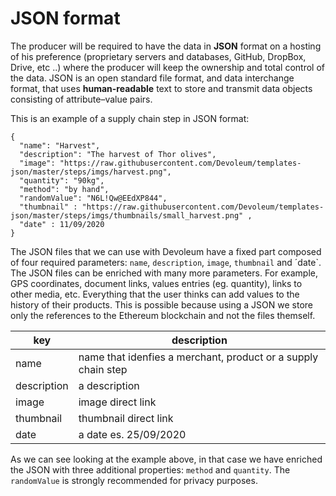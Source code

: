 # JSON format

The producer will be required to have the data in **JSON** format on a hosting of his preference (proprietary servers and databases, GitHub, DropBox, Drive, 
etc ..) where the producer will keep the ownership and total control of the data.
JSON is an open standard file format, and data interchange format, that uses **human-readable** text to store and transmit data objects consisting of attribute–value pairs. 

This is an example of a supply chain step in JSON format:
```
{
  "name": "Harvest",
  "description": "The harvest of Thor olives",
  "image": "https://raw.githubusercontent.com/Devoleum/templates-json/master/steps/imgs/harvest.png",
  "quantity": "90kg",
  "method": "by hand",
  "randomValue": "N6L!Qw@EEdXP844",
  "thumbnail" : "https://raw.githubusercontent.com/Devoleum/templates-json/master/steps/imgs/thumbnails/small_harvest.png" ,
  "date" : 11/09/2020
}
```

The JSON files that we can use with Devoleum have a fixed part composed of four required parameters: `name`, `description`, `image`, `thumbnail` and ´date`. The JSON files can be enriched with many more parameters. For example, GPS coordinates, document links, values entries (eg. quantity), links to other media, etc. Everything that the user thinks can add values to the history of their products. This is possible because using a JSON we store only the references to the Ethereum blockchain and not the files themself.  

| key | description |
| ------ | ------ |
| name | name that idenfies a merchant, product or a supply chain step |
| description | a description |
| image | image direct link |
| thumbnail | thumbnail direct link |
| date | a date es. 25/09/2020 |

As we can see looking at the example above, in that case we have enriched the JSON with three additional properties: `method` and `quantity`. The `randomValue` is strongly recommended for privacy purposes.
